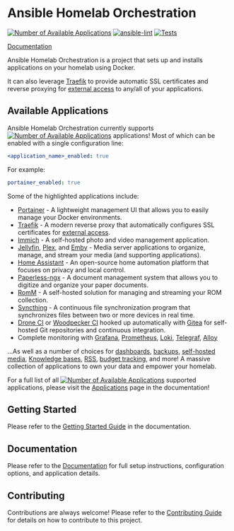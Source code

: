 # Ansible Homelab Orchestration

[![Number of Available Applications](https://img.shields.io/github/directory-file-count/Dylancyclone/ansible-homelab-orchestration/roles?label=Available%20Applications)](https://dylancyclone.github.io/ansible-homelab-orchestration/applications)
[![ansible-lint](https://github.com/Dylancyclone/ansible-homelab-orchestration/workflows/ansible-lint/badge.svg)](https://github.com/Dylancyclone/ansible-homelab-orchestration/actions?query=workflow%3Aansible-lint)
[![Tests](https://github.com/Dylancyclone/ansible-homelab-orchestration/workflows/run-tests/badge.svg)](https://github.com/Dylancyclone/ansible-homelab-orchestration/actions?query=workflow%3Arun-tests)

[Documentation](https://dylancyclone.github.io/ansible-homelab-orchestration/)

Ansible Homelab Orchestration is a project that sets up and installs applications on your homelab using Docker.

It can also leverage [Traefik](https://dylancyclone.github.io/ansible-homelab-orchestration/applications/traefik) to provide automatic SSL certificates and reverse proxying for [external access](https://dylancyclone.github.io/ansible-homelab-orchestration/guides/dns-access/) to any/all of your applications.

## Available Applications

Ansible Homelab Orchestration currently supports [![Number of Available Applications](https://img.shields.io/github/directory-file-count/Dylancyclone/ansible-homelab-orchestration/roles?label=)](https://dylancyclone.github.io/ansible-homelab-orchestration/applications) applications! Most of which can be enabled with a single configuration line:

```yaml
<application_name>_enabled: true
```

For example:

```yaml
portainer_enabled: true
```

Some of the highlighted applications include:

- [Portainer](https://dylancyclone.github.io/ansible-homelab-orchestration/applications/portainer) - A lightweight management UI that allows you to easily manage your Docker environments.
- [Traefik](https://dylancyclone.github.io/ansible-homelab-orchestration/applications/traefik) - A modern reverse proxy that automatically configures SSL certificates for [external access](https://dylancyclone.github.io/ansible-homelab-orchestration/guides/dns-access/).
- [Immich](https://dylancyclone.github.io/ansible-homelab-orchestration/applications/immich) - A self-hosted photo and video management application.
- [Jellyfin](https://dylancyclone.github.io/ansible-homelab-orchestration/applications/jellyfin), [Plex](https://dylancyclone.github.io/ansible-homelab-orchestration/applications/plex), and [Emby](https://dylancyclone.github.io/ansible-homelab-orchestration/applications/emby) - Media server applications to organize, manage, and stream your media (and supporting applications).
- [Home Assistant](https://dylancyclone.github.io/ansible-homelab-orchestration/applications/home-assistant) - An open-source home automation platform that focuses on privacy and local control.
- [Paperless-ngx](https://dylancyclone.github.io/ansible-homelab-orchestration/applications/paperless-ngx) - A document management system that allows you to digitize and organize your paper documents.
- [RomM](https://dylancyclone.github.io/ansible-homelab-orchestration/applications/romm) - A self-hosted solution for managing and streaming your ROM collection.
- [Syncthing](https://dylancyclone.github.io/ansible-homelab-orchestration/applications/syncthing) - A continuous file synchronization program that synchronizes files between two or more devices in real time.
- [Drone CI](https://dylancyclone.github.io/ansible-homelab-orchestration/applications/drone-ci) or [Woodpecker CI](https://dylancyclone.github.io/ansible-homelab-orchestration/applications/woodpecker-ci) hooked up automatically with [Gitea](https://dylancyclone.github.io/ansible-homelab-orchestration/applications/gitea) for self-hosted Git repositories and continuous integration.
- Complete monitoring with [Grafana](https://dylancyclone.github.io/ansible-homelab-orchestration/applications/grafana), [Prometheus](https://dylancyclone.github.io/ansible-homelab-orchestration/applications/prometheus), [Loki](https://dylancyclone.github.io/ansible-homelab-orchestration/applications/loki), [Telegraf](https://dylancyclone.github.io/ansible-homelab-orchestration/applications/telegraf), [Alloy](https://dylancyclone.github.io/ansible-homelab-orchestration/applications/alloy)

...As well as a number of choices for [dashboards](https://dylancyclone.github.io/ansible-homelab-orchestration/tags/Dashboard), [backups](https://dylancyclone.github.io/ansible-homelab-orchestration/tags/Backup), [self-hosted media](http://localhost:4321/ansible-homelab-orchestration/tags/Media%20Server), [Knowledge bases](http://localhost:4321/ansible-homelab-orchestration/tags/Knowledge%20Management), [RSS](http://localhost:4321/ansible-homelab-orchestration/tags/RSS), [budget tracking](http://localhost:4321/ansible-homelab-orchestration/tags/Finance), and more! A massive collection of applications to own your data and empower your homelab.

For a full list of all [![Number of Available Applications](https://img.shields.io/github/directory-file-count/Dylancyclone/ansible-homelab-orchestration/roles?label=)](https://dylancyclone.github.io/ansible-homelab-orchestration/applications) supported applications, please visit the [Applications](https://dylancyclone.github.io/ansible-homelab-orchestration/applications) page in the documentation!

## Getting Started

Please refer to the [Getting Started Guide](https://dylancyclone.github.io/ansible-homelab-orchestration/guides/getting-started/) in the documentation.

## Documentation

Please refer to the [Documentation](https://dylancyclone.github.io/ansible-homelab-orchestration/) for full setup instructions, configuration options, and application details.

## Contributing

Contributions are always welcome! Please refer to the [Contributing Guide](https://dylancyclone.github.io/ansible-homelab-orchestration/contributing/) for details on how to contribute to this project.
